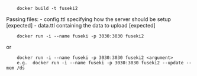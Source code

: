 ``` 
    docker build -t fuseki2 
```
[comment]: <> (Current version of fuseki is 2.3.1 consider update to 2.4)

Passing files:
    - config.ttl specifying how the server should be setup [expected]
    - data.ttl containing the data to upload [expected]
    
``` 
    docker run -i --name fuseki -p 3030:3030 fuseki2 
```

or

``` 
    docker run -i --name fuseki -p 3030:3030 fuseki2 <argument>
    e.g.  docker run -i --name fuseki -p 3030:3030 fuseki2 --update --mem /ds
```
